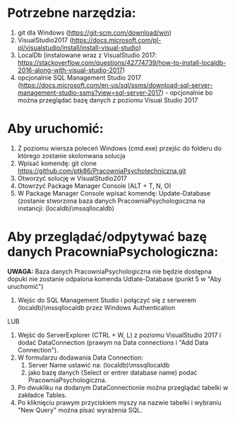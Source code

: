 # Potrzebne narzędzia: #
1. git dla Windows (https://git-scm.com/download/win)
2. VisualStudio2017 (https://docs.microsoft.com/pl-pl/visualstudio/install/install-visual-studio)
3. LocalDb (instalowane wraz z VisualStudio 2017: https://stackoverflow.com/questions/42774739/how-to-install-localdb-2016-along-with-visual-studio-2017)
4. opcjonalnie SQL Management Studio 2017 (https://docs.microsoft.com/en-us/sql/ssms/download-sql-server-management-studio-ssms?view=sql-server-2017) - opcjonalnie bo można przeglądać bazę danych z poziomu Visual Studio 2017

# Aby uruchomić: #
1. Z poziomu wiersza poleceń Windows (cmd.exe) przejśc do folderu do którego zostanie skolonwana solucja
2. Wpisać komendę: git clone https://github.com/ptk86/PracowniaPsychotechniczna.git
3. Otworzyć solucję w VisualStudio2017
4. Otowrzyć Package Manager Console (ALT + T, N, O)
5. W Package Manager Console wpisać komendę: Update-Database (zostanie stworzona baza danych PracowniaPsychologoczna na instancji: (localdb)\mssqllocaldb)

# Aby przeglądać/odpytywać bazę danych PracowniaPsychologiczna: #

__UWAGA:__ Baza danych PracowniaPsychologiczna nie będzie dostępna dopuki nie zostanie odpalona komenda Udtate-Database (punkt 5 w "Aby uruchomić")

1. Wejśc do SQL Management Studio i połączyć się z serwerem (localdb)\mssqllocaldb przez Windows Authentication  

LUB

1. Wejść do ServerExplorer (CTRL + W, L) z poziomu VisualStudio 2017 i dodać DataConnection (prawym na Data connections i "Add Data Connection"). 
2. W formularzu dodawania Data Connection:
    1. Server Name ustawić na: (localdb)\mssqllocaldb 
    2. jako bazę danych (Select or entrer database name) podać PracowniaPsychologiczna.
3. Po dwukliku na dodanym DataConnectionie można przeglądać tabelki w zakładce Tables.
4. Po kliknięciu prawym przyciskiem myszy na nazwie tabelki i wybraniu "New Query" można pisać wyrażenia SQL. 


